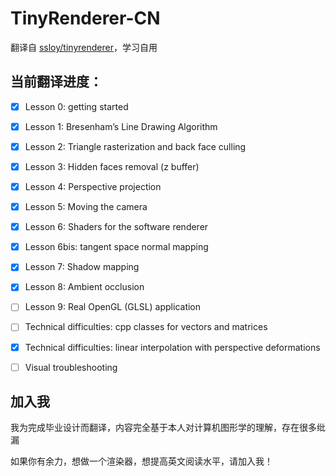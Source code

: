 # TinyRenderer-CN

翻译自 [ssloy/tinyrenderer](https://github.com/ssloy/tinyrenderer)，学习自用



## 当前翻译进度：

-   [x] Lesson 0: getting started
-   [x] Lesson 1: Bresenham’s Line Drawing Algorithm
-   [x] Lesson 2: Triangle rasterization and back face culling
-   [x] Lesson 3: Hidden faces removal (z buffer)
-   [x] Lesson 4: Perspective projection
-   [x] Lesson 5: Moving the camera
-   [x] Lesson 6: Shaders for the software renderer
-   [x] Lesson 6bis: tangent space normal mapping
-   [x] Lesson 7: Shadow mapping
-   [x] Lesson 8: Ambient occlusion
-   [ ] Lesson 9: Real OpenGL (GLSL) application
-   [ ] Technical difficulties: cpp classes for vectors and matrices
-   [x] Technical difficulties: linear interpolation with perspective deformations
-   [ ] Visual troubleshooting



## 加入我

我为完成毕业设计而翻译，内容完全基于本人对计算机图形学的理解，存在很多纰漏

如果你有余力，想做一个渲染器，想提高英文阅读水平，请加入我！
